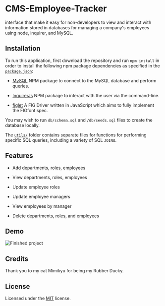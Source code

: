 # CMS-Employee-Tracker
interface that make it easy for non-developers to view and interact with information stored in databases for managing a company's employees using node, inquirer, and MySQL.

## Installation

To run this application, first download the repository and run `npm install` in order to install the following npm package dependencies as specified in the [`package.json`](https://github.com/shelb-doc/CMS-Employee-Tracker/blob/main/package.json):

* [MySQL](https://www.npmjs.com/package/mysql) NPM package to connect to the MySQL database and perform queries.

* [InquirerJs](https://www.npmjs.com/package/inquirer/v/0.2.3) NPM package to interact with the user via the command-line.

* [figlet](https://www.npmjs.com/package/figlet) A FIG Driver written in JavaScript which aims to fully implement the FIGfont spec.

You may wish to run `db/schema.sql` and `/db/seeds.sql` files to create the database locally. 

The [`utils/`](https://github.com/shelb-doc/CMS-Employee-Tracker/tree/main/utils) folder contains separate files for functions for performing specific SQL queries, including a variety of SQL `JOIN`s.

## Features

* Add departments, roles, employees

* View departments, roles, employees

* Update employee roles

* Update employee managers

* View employees by manager

* Delete departments, roles, and employees

## Demo

![Finished project](https://media.giphy.com/media/WbWEY4dKiDOQjG9IxF/giphy.gif)

## Credits

Thank you to my cat Mimikyu for being my Rubber Ducky.

## License

Licensed under the [MIT](LICENSE.txt) license.